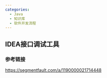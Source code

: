 ```yaml
---
categories:
  - Java
  - 知识库
  - 软件开发流程
---
```

## IDEA接口调试工具



### 参考链接

https://segmentfault.com/a/1190000021714448



